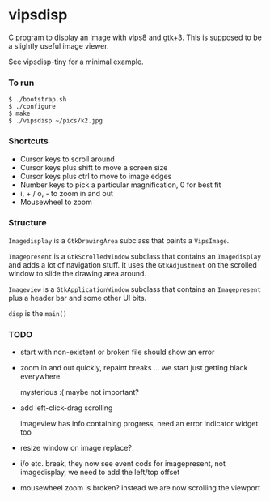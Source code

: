 # vipsdisp

C program to display an image with vips8 and gtk+3. This is supposed to be
a slightly useful image viewer. 

See vipsdisp-tiny for a minimal example.

### To run

```
$ ./bootstrap.sh
$ ./configure 
$ make
$ ./vipsdisp ~/pics/k2.jpg
```

### Shortcuts

* Cursor keys to scroll around
* Cursor keys plus shift to move a screen size
* Cursor keys plus ctrl to move to image edges
* Number keys to pick a particular magnification, 0 for best fit
* i, + / o, - to zoom in and out
* Mousewheel to zoom

### Structure

`Imagedisplay` is a `GtkDrawingArea` subclass that paints a `VipsImage`.

`Imagepresent` is a `GtkScrolledWindow` subclass that contains an
`Imagedisplay` and adds a lot of navigation stuff. It uses the `GtkAdjustment`
on the scrolled window to slide the drawing area around.

`Imageview` is a `GtkApplicationWindow` subclass that contains an
`Imagepresent` plus a header bar and some other UI bits.

`disp` is the `main()`

### TODO

- start with non-existent or broken file should show an error

- zoom in and out quickly, repaint breaks ... we start just getting black
  everywhere 

  mysterious :( maybe not important?

- add left-click-drag scrolling

  imageview has info containing progress, need an error indicator widget too

- resize window on image replace?

- i/o etc. break, they now see event cods for imagepresent, not imagedisplay,
  we need to add the left/top offset

- mousewheel zoom is broken? instead we are now scrolling the viewport

